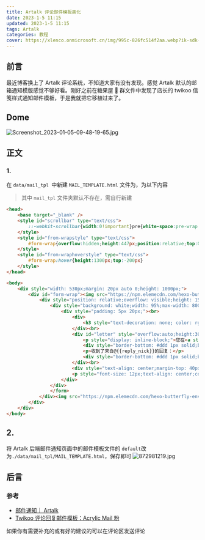 ```yaml
---
title: Artalk 评论邮件模板美化
date: 2023-1-5 11:15
updated: 2023-1-5 11:15
tags: Artalk
categories: 教程
cover: https://xlenco.onmicrosoft.cn/img/995c-826fc514f2aa.webp?ik-sdk-version=javascript-1.4.3&updatedAt=1672886621454
---
```


## 前言

最近博客换上了 Artalk 评论系统，不知道大家有没有发现。感觉 Artalk 默认的邮箱通知模版感觉不够好看。刚好之前在糖果屋 🍬 群文件中发现了店长的 twikoo 信笺样式通知邮件模板，于是我就把它移植过来了。

## Dome

![Screenshot_2023-01-05-09-48-19-65.jpg](https://cdn.nlark.com/yuque/0/2023/jpeg/22578074/1672887211971-a991ab25-738a-49f0-9bab-53c67ee4f101.jpeg#averageHue=%23f9f7f5&clientId=ufa1ff51a-33a8-4&from=ui&id=u4c10414f&name=Screenshot_2023-01-05-09-48-19-65.jpg&originHeight=1260&originWidth=1080&originalType=binary&ratio=1&rotation=0&showTitle=false&size=277751&status=done&style=none&taskId=u8e46455a-384f-48db-9381-67c778d9ee0&title=)

## 正文

### 1.

在 `data/mail_tpl `中新建 `MAIL_TEMPLATE.html` 文件为，为以下内容

> 其中 `mail_tpl` 文件夹默认不存在，需自行新建

```html
<head>
    <base target="_blank" />
    <style id="scrollbar" type="text/css">
        ::-webkit-scrollbar{width:0!important}pre{white-space:pre-wrap!important;word-wrap:break-word!important;*white-space:normal!important}pre{white-space:pre-wrap!important;word-wrap:break-word!important;*white-space:normal!important}#letter img{max-width:300px}
    </style>
    <style id="from-wrapstyle" type="text/css">
        #form-wrap{overflow:hidden;height:447px;position:relative;top:0px;transition:all 1s ease-in-out.3s;z-index:0}
    </style>
    <style id="from-wraphoverstyle" type="text/css">
        #form-wrap:hover{height:1300px;top:-200px}
    </style>
</head>

<body>
    <div style="width: 530px;margin: 20px auto 0;height: 1000px;">
        <div id="form-wrap"><img src="https://npm.elemecdn.com/hexo-butterfly-envelope/lib/before.png" alt="before" style="position: absolute;bottom: 126px;left: 0px;background-repeat: no-repeat;width: 530px;height: 317px;z-index:-100">
            <div style="position: relative;overflow: visible;height: 1500px;width: 500px;margin: 0px auto;transition: all 1s ease-in-out .3s;padding-top:200px;" <form>
                <div style="background: white;width: 95%;max-width: 800px;margin: auto auto;border-radius: 5px;border: 1px solid;overflow: hidden;-webkit-box-shadow: 0px 0px 20px 0px rgba(0, 0, 0, 0.12);box-shadow: 0px 0px 20px 0px rgba(0, 0, 0, 0.18);"><img style="width:100%;overflow: hidden;" src="https://npm.elemecdn.com/hexo-butterfly-envelope/lib/violet.jpg" />
                    <div style="padding: 5px 20px;"><br>
                        <div>
                            <h3 style="text-decoration: none; color: rgb(246, 214, 175);">[{{site_name}}]，见信安：</h3>
                        </div><br>
                        <div id="letter" style="overflow:auto;height:300px;width:100%;display:block;word-break: break-all;word-wrap: break-word;">
                            <p style="display: inline-block;">您在<a style="text-decoration: none;color: rgb(246, 214, 175)" target="_blank" href="{{page_title}} display: inline-block;">{{site_name}}</a>上发表的评论:</p>
                            <div style="border-bottom: #ddd 1px solid;border-left: #ddd 1px solid;padding-bottom: 20px;background-color: #eee;margin: 15px 0px;padding-left: 20px;padding-right: 20px;border-top: #ddd 1px solid;border-right: #ddd 1px solid;padding-top: 20px;font-family: " Arial", "Microsoft YaHei" , "黑体" , "宋体" , sans-serif;">{{content}}</div>
                            <p>收到了来自@{{reply_nick}}的回复：</p>
                            <div style="border-bottom: #ddd 1px solid;border-left: #ddd 1px solid;padding-bottom: 20px;background-color: #eee;margin: 15px 0px;padding-left: 20px;padding-right: 20px;border-top: #ddd 1px solid;border-right: #ddd 1px solid;padding-top: 20px;font-family: " Arial", "Microsoft YaHei" , "黑体" , "宋体" , sans-serif;">{{reply_content}}</div>
                        </div><br>
                        <div style="text-align: center;margin-top: 40px;"><img src="https://npm.elemecdn.com/hexo-butterfly-envelope/lib/line.png" alt="hr" style="width:100%; margin:5px auto 5px auto; display: block;" /><a style="text-transform: uppercase;text-decoration: none;font-size: 14px;border: 2px solid #6c7575;color: #2f3333;padding: 10px;display: inline-block;margin: 10px auto 0;background-color: rgb(246, 214, 175);" target="_blank" href="{{page_url}}">{{site_name}}｜请您签收~</a></div>
                        <p style="font-size: 12px;text-align: center;color: #999;">自动书记人偶竭诚为您服务！<br>©2020<a style="text-decoration:none; color:rgb(246, 214, 175)" href="{{site_url}}">{{site_name}}</a></p>
                    </div>
                </div>
                </form>
            </div><img src="https://npm.elemecdn.com/hexo-butterfly-envelope/lib/after.png" alt="after" style="      position: absolute;bottom: -2px;left: 0;background-repeat: no-repeat;width: 530px;height: 259px;z-index:100">
        </div>
    </div>
</body>
```

## 2.

将 Artalk 后端邮件通知页面中的邮件模板文件的 `default`改为`./data/mail_tpl/MAIL_TEMPLATE.html`，保存即可
![872981219.jpg](https://cdn.nlark.com/yuque/0/2023/jpeg/22578074/1672888571181-301e0cdd-e9f8-4eb3-a49a-e2a649dcbf8b.jpeg#averageHue=%23fefefe&from=url&id=pYdrm&name=872981219.jpg&originHeight=437&originWidth=1080&originalType=binary&ratio=1&rotation=0&showTitle=false&size=60754&status=done&style=none&title=)

## 后言

### 参考

- [邮件通知｜ Artalk](https://artalk.js.org/guide/backend/email.html)
- [Twikoo 评论回复邮件模板：Acrylic Mail 粉](https://blog.zhheo.com/p/169a1abb.html)

如果你有需要补充的或有好的建议的可以在评论区发送评论
